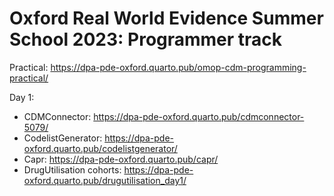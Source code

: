Oxford Real World Evidence Summer School 2023: Programmer track
========================================================================================================================================================

Practical:
https://dpa-pde-oxford.quarto.pub/omop-cdm-programming-practical/

Day 1:  
- CDMConnector: https://dpa-pde-oxford.quarto.pub/cdmconnector-5079/ 
- CodelistGenerator: https://dpa-pde-oxford.quarto.pub/codelistgenerator/  
- Capr: https://dpa-pde-oxford.quarto.pub/capr/  
- DrugUtilisation cohorts: https://dpa-pde-oxford.quarto.pub/drugutilisation_day1/  
